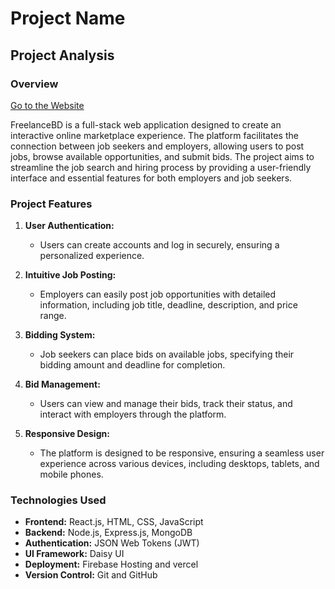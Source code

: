 # Project Name

## Project Analysis

### Overview
[Go to the Website](https://freelance-bd.web.app)

FreelanceBD is a full-stack web application designed to create an interactive online marketplace experience. The platform facilitates the connection between job seekers and employers, allowing users to post jobs, browse available opportunities, and submit bids. The project aims to streamline the job search and hiring process by providing a user-friendly interface and essential features for both employers and job seekers.

### Project Features

1. **User Authentication:**
   - Users can create accounts and log in securely, ensuring a personalized experience.
  
2. **Intuitive Job Posting:**
   - Employers can easily post job opportunities with detailed information, including job title, deadline, description, and price range.
  
3. **Bidding System:**
   - Job seekers can place bids on available jobs, specifying their bidding amount and deadline for completion.
  
4. **Bid Management:**
   - Users can view and manage their bids, track their status, and interact with employers through the platform.
  
5. **Responsive Design:**
   - The platform is designed to be responsive, ensuring a seamless user experience across various devices, including desktops, tablets, and mobile phones.

### Technologies Used

- **Frontend:** React.js, HTML, CSS, JavaScript
- **Backend:** Node.js, Express.js, MongoDB 
- **Authentication:** JSON Web Tokens (JWT)
- **UI Framework:** Daisy UI
- **Deployment:** Firebase Hosting and vercel 
- **Version Control:** Git and GitHub
